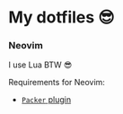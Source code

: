 # My dotfiles 😎

### Neovim

I use Lua BTW 😎

Requirements for Neovim:
- [`Packer` plugin][Packer]

[Packer]: https://github.com/wbthomason/packer.nvim
